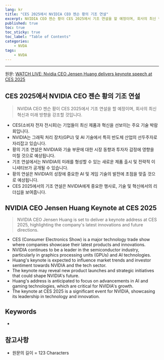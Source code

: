 ```yaml
---
lang: kr
title: "CES 2025에서 NVIDIA CEO 젠슨 황의 기조 연설"
excerpt: NVIDIA CEO 젠슨 황이 CES 2025에서 기조 연설을 할 예정이며, 회사의 최신 혁신과 미래 방향을 강조할 것입니다.
published: true
toc: true
toc_sticky: true
toc_label: "Table of Contents"
categories:
    - NVDA
tags:
    - NVDA
---
```


---

  원문: [WATCH LIVE: Nvidia CEO Jensen Huang delivers keynote speech at CES 2025](https://www.investing.com/news/stock-market-news/watch-live-nvidia-ceo-jensen-huang-delivers-keynote-speech-at-ces-2025-3798825)

## CES 2025에서 NVIDIA CEO 젠슨 황의 기조 연설

> NVIDIA CEO 젠슨 황이 CES 2025에서 기조 연설을 할 예정이며, 회사의 최신 혁신과 미래 방향을 강조할 것입니다.


- CES(소비자 전자 전시회)는 기업들이 최신 제품과 혁신을 선보이는 주요 기술 박람회입니다.
- NVIDIA는 그래픽 처리 장치(GPU) 및 AI 기술에서 특히 반도체 산업의 선두주자로 자리잡고 있습니다.
- 황의 기조 연설은 NVIDIA와 기술 부문에 대한 시장 동향과 투자자 감정에 영향을 미칠 것으로 예상됩니다.
- 기조 연설에서는 NVIDIA의 미래를 형성할 수 있는 새로운 제품 출시 및 전략적 이니셔티브가 공개될 수 있습니다.
- 황의 연설은 NVIDIA의 성장에 중요한 AI 및 게임 기술의 발전에 초점을 맞출 것으로 예상됩니다.
- CES 2025에서의 기조 연설은 NVIDIA에게 중요한 행사로, 기술 및 혁신에서의 리더십을 보여줍니다.

## NVIDIA CEO Jensen Huang Keynote at CES 2025

> NVIDIA CEO Jensen Huang is set to deliver a keynote address at CES 2025, highlighting the company's latest innovations and future directions.


- CES (Consumer Electronics Show) is a major technology trade show where companies showcase their latest products and innovations.
- NVIDIA continues to be a leader in the semiconductor industry, particularly in graphics processing units (GPUs) and AI technologies.
- Huang's keynote is expected to influence market trends and investor sentiment towards NVIDIA and the tech sector.
- The keynote may reveal new product launches and strategic initiatives that could shape NVIDIA's future.
- Huang's address is anticipated to focus on advancements in AI and gaming technologies, which are critical for NVIDIA's growth.
- The keynote at CES 2025 is a significant event for NVIDIA, showcasing its leadership in technology and innovation.

## Keywords

- 

## 참고사항

- 원문의 길이 = 123 Characters

